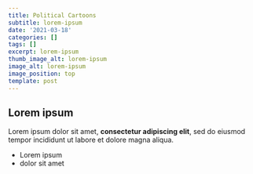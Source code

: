 ```yaml
---
title: Political Cartoons
subtitle: lorem-ipsum
date: '2021-03-18'
categories: []
tags: []
excerpt: lorem-ipsum
thumb_image_alt: lorem-ipsum
image_alt: lorem-ipsum
image_position: top
template: post
---
```

## Lorem ipsum

Lorem ipsum dolor sit amet, **consectetur adipiscing elit**, sed do eiusmod tempor incididunt ut labore et dolore magna aliqua.

- Lorem ipsum
- dolor sit amet